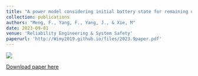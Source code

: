 ```yaml
---
title: "A power model considering initial battery state for remaining useful life prediction of lithium-ion batteries"
collection: publications
authors: "Meng, F., Yang, F., Yang, J., & Xie, M"
date: 2023-09-01
venue: 'Reliability Engineering & System Safety'
paperurl: 'http://Wimy2019.github.io/files/2023.9paper.pdf'
---
```

![](http://Wimy2019.github.io/images/2023.9paper.png)

[Download paper here](http://Wimy2019.github.io/files/2023.9paper.pdf)
